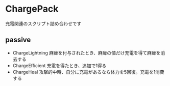 # ChargePack
充電関連のスクリプト詰め合わせです

## passive
- ChargeLightning
    麻痺を付与されたとき、麻痺の値だけ充電を得て麻痺を消去する
- ChargeEfficient
    充電を得たとき、追加で1得る
- ChargeHeal
    攻撃的中時、自分に充電があるなら体力を5回復。充電を1消費する
